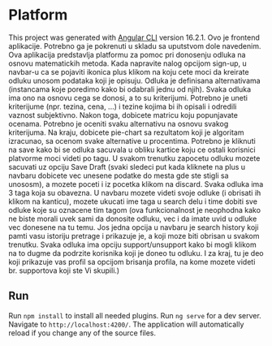 # Platform

This project was generated with [Angular CLI](https://github.com/angular/angular-cli) version 16.2.1.
Ovo je frontend aplikacije. Potrebno ga je pokrenuti u skladu sa uputstvom dole navedenim. 
Ova aplikacija predstavlja platformu za pomoc pri donosenju odluka na osnovu matematickih metoda. Kada napravite nalog opcijom sign-up, u navbar-u ca se pojaviti ikonica plus klikom na koju cete moci da kreirate odluku unosom podataka koji je opisuju. Odluka je definisana alternativama (instancama koje poredimo kako bi odabrali jednu od njih). Svaka odluka ima ono na osnovu cega se donosi, a to su kriterijumi. Potrebno je uneti kriterijume (npr. tezina, cena, ...) i tezine kojima bi ih opisali i odredili vaznost subjektivno. Nakon toga, dobicete matricu koju popunjavate ocenama. Potrebno je oceniti svaku alternativu na osnovu svakog kriterijuma. Na kraju, dobicete pie-chart sa rezultatom koji je algoritam izracunao, sa ocenom svake alternative u procentima. Potrebno je kliknuti na save kako bi se odluka sacuvala u obliku kartice koju ce ostali korisnici platvorme moci videti po tagu. U svakom trenutku zapocetu odluku mozete sacuvati uz opciju Save Draft (svaki sledeci put kada kliknete na plus u navbaru dobicete vec unesene podatke do mesta gde ste stigli sa unososm), a mozete poceti i iz pocetka klikom na discard. Svaka odluka ima 3 taga koja su obavezna. U navbaru mozete videti svoje odluke (i obrisati ih klikom na kanticu), mozete ukucati ime taga u search delu i time dobiti sve odluke koje su oznacene tim tagom (ova funkcionalnost je neophodna kako ne biste morali uvek sami da donosite odluku, vec i da imate uvid u odluke vec donesene na tu temu. Jos jedna opcija u navbaru je search history koji pamti vasu istoriju pretrage i prikazuje je, a koji moze biti obrisan u svakom trenutku. Svaka odluka ima opciju support/unsupport kako bi mogli klikom na to dugme da podrzite korisnika koji je doneo tu odluku. I za kraj, tu je deo koji prikazuje vas profil sa opcijom brisanja profila, na kome mozete videti br. supportova koji ste Vi skupili.) 


## Run

Run `npm install` to install all needed plugins.
Run `ng serve` for a dev server. Navigate to `http://localhost:4200/`. The application will automatically reload if you change any of the source files.


